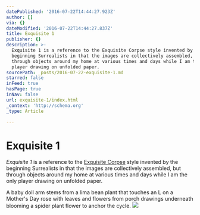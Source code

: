 ```yaml
---
datePublished: '2016-07-22T14:44:27.923Z'
author: []
via: {}
dateModified: '2016-07-22T14:44:27.837Z'
title: Exquisite 1
publisher: {}
description: >-
  Exquisite 1 is a reference to the Exquisite Corpse style invented by the
  beginning Surrealists in that the images are collectively assembled, but
  through objects around my home at various times and days while I am the only
  player drawing on unfolded paper.
sourcePath: _posts/2016-07-22-exquisite-1.md
starred: false
inFeed: true
hasPage: true
inNav: false
url: exquisite-1/index.html
_context: 'http://schema.org'
_type: Article

---
```

# Exquisite 1

_Exquisite 1_ is a reference to the [Exquisite Corpse][0] style invented by the beginning Surrealists in that the images are collectively assembled, but through objects around my home at various times and days while I am the only player drawing on unfolded paper.

A baby doll arm stems from a lima bean plant that touches an L on a Mother's Day rose with leaves and flowers from porch drawings underneath blooming a spider plant flower to anchor the cycle.
![](https://the-grid-user-content.s3-us-west-2.amazonaws.com/5f70e592-595b-4e59-9ce9-e0bdfacbe5fb.jpg)

[0]: https://en.wikipedia.org/wiki/Exquisite_corpse